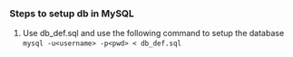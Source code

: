 ### Steps to setup db in MySQL

1. Use db_def.sql and use the following command to setup the database
`mysql -u<username> -p<pwd> < db_def.sql` 

